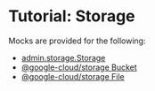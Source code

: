 # Tutorial: Storage

Mocks are provided for the following:
* [admin.storage.Storage](https://firebase.google.com/docs/reference/admin/node/admin.storage.Storage)
* [@google-cloud/storage Bucket](https://cloud.google.com/nodejs/docs/reference/storage/1.6.x/Bucket)
* [@google-cloud/storage File](https://cloud.google.com/nodejs/docs/reference/storage/1.6.x/File)
